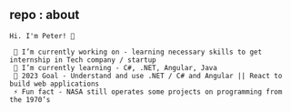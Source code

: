 ## repo : about

    Hi. I'm Peter! 👋
    
     🔭 I’m currently working on - learning necessary skills to get internship in Tech company / startup
     🌱 I’m currently learning - C#, .NET, Angular, Java
     🥅 2023 Goal - Understand and use .NET / C# and Angular || React to build web applications
     ⚡ Fun fact - NASA still operates some projects on programming from the 1970’s
